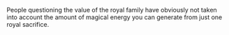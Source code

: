 People questioning the value of the royal family have obviously not taken into account the amount of magical energy you can generate from just one royal sacrifice.